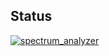 ## Status

[![spectrum_analyzer](https://catalog.flipperzero.one/application/spectrum_analyzer/widget)](https://catalog.flipperzero.one/application/spectrum_analyzer/page)